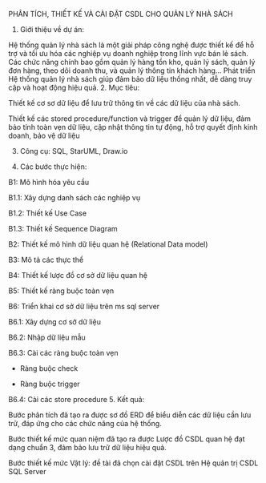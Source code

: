PHÂN TÍCH, THIẾT KẾ VÀ CÀI ĐẶT CSDL CHO QUẢN LÝ NHÀ SÁCH
1. Giới thiệu về dự án:

Hệ thống quản lý nhà sách là một giải pháp công nghệ được thiết kế để hỗ trợ và tối ưu hóa các nghiệp vụ doanh nghiệp trong lĩnh vực bán lẻ sách. Các chức năng chính bao gồm quản lý hàng tồn kho, quản lý sách, quản lý đơn hàng, theo dõi doanh thu, và quản lý thông tin khách hàng... Phát triển Hệ thống quản lý nhà sách giúp đảm bảo dữ liệu thống nhất, dễ dàng truy cập và hoạt động hiệu quả.
2. Mục tiêu:

Thiết kế cơ sơ dữ liệu để lưu trữ thông tin về các dữ liệu của nhà sách.

Thiết kế các stored procedure/function và trigger để quản lý dữ liệu, đảm bảo tính toàn vẹn dữ liệu, cập nhật thông tin tự động, hỗ trợ quyết định kinh doanh, bảo vệ dữ liệu

3. Công cụ: SQL, StarUML, Draw.io

4. Các bước thực hiện:

B1: Mô hình hóa yêu cầu

B1.1: Xây dựng danh sách các nghiệp vụ

B1.2: Thiết kế Use Case

B1.3: Thiết kế Sequence Diagram

B2: Thiết kế mô hình dữ liệu quan hệ (Relational Data model)

B3: Mô tả các thực thể

B4: Thiết kế lược đồ cơ sở dữ liệu quan hệ

B5: Thiết kế ràng buộc toàn vẹn

B6: Triển khai cơ sở dữ liệu trên ms sql server

B6.1: Xây dựng cơ sở dữ liệu 

B6.2: Nhập dữ liệu mẫu 

B6.3: Cài các ràng buộc toàn vẹn

  + Ràng buộc check
    
  + Ràng buộc trigger

B6.4: Cài các store procedure
5. Kết quả:

Bước phân tích đã tạo ra được sơ đồ ERD để biểu diễn các dữ liệu cần lưu trữ, đáp ứng cho các chức năng của hệ thống.

Bước thiết kế mức quan niệm đã tạo ra được Lược đồ CSDL quan hệ đạt dạng chuẩn 3, đảm bảo lưu trữ dữ liệu hiệu quả.

Bước thiết kế mức Vật lý: đề tài đã chọn cài đặt CSDL trên Hệ quản trị CSDL SQL Server

